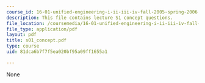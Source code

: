 ```yaml
---
course_id: 16-01-unified-engineering-i-ii-iii-iv-fall-2005-spring-2006
description: This file contains lecture S1 concept questions.
file_location: /coursemedia/16-01-unified-engineering-i-ii-iii-iv-fall-2005-spring-2006/81dca6b7f7f5ea020bf95a09ff1655a1_s01_concept.pdf
file_type: application/pdf
layout: pdf
title: s01_concept.pdf
type: course
uid: 81dca6b7f7f5ea020bf95a09ff1655a1

---
```

None